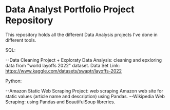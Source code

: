 # Data Analyst Portfolio Project Repository

This repository holds all the different Data Analysis projects I've done in different tools.

SQL:

--Data Cleaning Project + Exploraty Data Analysis: cleaning and epxloring data from "world layoffs 2022" dataset.
Data Set Link: https://www.kaggle.com/datasets/swaptr/layoffs-2022

Python:

--Amazon Static Web Scraping Project: web scraping Amazon web site for static values (article name and description) using Pandas.
--Wikipedia Web Scraping: using Pandas and BeautifulSoup libreries.
